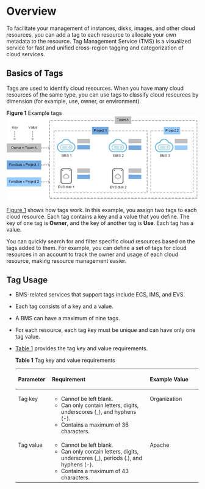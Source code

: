 # Overview<a name="EN-US_TOPIC_0157874334"></a>

To facilitate your management of instances, disks, images, and other cloud resources, you can add a tag to each resource to allocate your own metadata to the resource. Tag Management Service \(TMS\) is a visualized service for fast and unified cross-region tagging and categorization of cloud services.

## Basics of Tags<a name="section13100164071016"></a>

Tags are used to identify cloud resources. When you have many cloud resources of the same type, you can use tags to classify cloud resources by dimension \(for example, use, owner, or environment\).

**Figure  1**  Example tags<a name="fig81911042564"></a>  
![](figures/example-tags.png "example-tags")

[Figure 1](#fig81911042564)  shows how tags work. In this example, you assign two tags to each cloud resource. Each tag contains a key and a value that you define. The key of one tag is  **Owner**, and the key of another tag is  **Use**. Each tag has a value.

You can quickly search for and filter specific cloud resources based on the tags added to them. For example, you can define a set of tags for cloud resources in an account to track the owner and usage of each cloud resource, making resource management easier.

## Tag Usage<a name="section722590181718"></a>

-   BMS-related services that support tags include ECS, IMS, and EVS.
-   Each tag consists of a key and a value.
-   A BMS can have a maximum of nine tags.
-   For each resource, each tag key must be unique and can have only one tag value.
-   [Table 1](#table124931582713)  provides the tag key and value requirements.

    **Table  1**  Tag key and value requirements

    <a name="table124931582713"></a>
    <table><thead align="left"><tr id="row192501915172717"><th class="cellrowborder" valign="top" width="18.54%" id="mcps1.2.4.1.1"><p id="p1525071514271"><a name="p1525071514271"></a><a name="p1525071514271"></a>Parameter</p>
    </th>
    <th class="cellrowborder" valign="top" width="53.39%" id="mcps1.2.4.1.2"><p id="p42507152273"><a name="p42507152273"></a><a name="p42507152273"></a>Requirement</p>
    </th>
    <th class="cellrowborder" valign="top" width="28.07%" id="mcps1.2.4.1.3"><p id="p3250715152712"><a name="p3250715152712"></a><a name="p3250715152712"></a>Example Value</p>
    </th>
    </tr>
    </thead>
    <tbody><tr id="row18250171518273"><td class="cellrowborder" valign="top" width="18.54%" headers="mcps1.2.4.1.1 "><p id="p1325014155271"><a name="p1325014155271"></a><a name="p1325014155271"></a>Tag key</p>
    </td>
    <td class="cellrowborder" valign="top" width="53.39%" headers="mcps1.2.4.1.2 "><a name="ul16250615172717"></a><a name="ul16250615172717"></a><ul id="ul16250615172717"><li>Cannot be left blank.</li><li>Can only contain letters, digits, underscores (_), and hyphens (-).</li><li>Contains a maximum of 36 characters.</li></ul>
    </td>
    <td class="cellrowborder" valign="top" width="28.07%" headers="mcps1.2.4.1.3 "><p id="p62501715192710"><a name="p62501715192710"></a><a name="p62501715192710"></a>Organization</p>
    </td>
    </tr>
    <tr id="row325041520276"><td class="cellrowborder" valign="top" width="18.54%" headers="mcps1.2.4.1.1 "><p id="p142501015172716"><a name="p142501015172716"></a><a name="p142501015172716"></a>Tag value</p>
    </td>
    <td class="cellrowborder" valign="top" width="53.39%" headers="mcps1.2.4.1.2 "><a name="ul1625061572714"></a><a name="ul1625061572714"></a><ul id="ul1625061572714"><li>Cannot be left blank.</li><li>Can only contain letters, digits, underscores (_), periods (.), and hyphens (-).</li><li>Contains a maximum of 43 characters.</li></ul>
    </td>
    <td class="cellrowborder" valign="top" width="28.07%" headers="mcps1.2.4.1.3 "><p id="p11251515152714"><a name="p11251515152714"></a><a name="p11251515152714"></a>Apache</p>
    </td>
    </tr>
    </tbody>
    </table>


